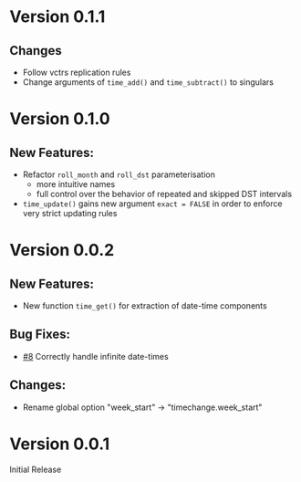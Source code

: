 Version 0.1.1
=============

## Changes

 * Follow vctrs replication rules
 * Change arguments of `time_add()` and `time_subtract()` to singulars

Version 0.1.0
=============

## New Features:

 * Refactor `roll_month` and `roll_dst` parameterisation
   + more intuitive names
   + full control over the behavior of repeated and skipped DST intervals
 * `time_update()` gains new argument `exact = FALSE` in order to enforce very strict updating rules

Version 0.0.2
=============

## New Features:

 - New function `time_get()` for extraction of date-time components

## Bug Fixes:

 - [#8](https://github.com/vspinu/timechange/issues/8) Correctly handle infinite date-times

## Changes:

 - Rename global option "week_start" -> "timechange.week_start"

Version 0.0.1
=============

Initial Release
